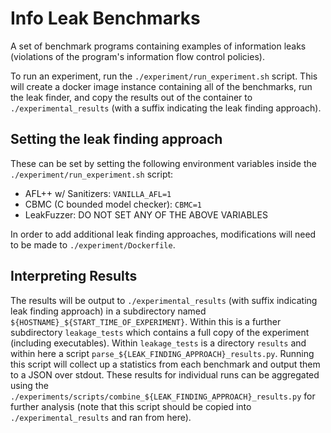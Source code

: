 # Info Leak Benchmarks

A set of benchmark programs containing examples of information leaks (violations of the program's information flow control policies).

To run an experiment, run the `./experiment/run_experiment.sh` script. This will create a docker image instance containing all of the benchmarks, run the leak finder, and copy the results out of the container to `./experimental_results` (with a suffix indicating the leak finding approach).

## Setting the leak finding approach

These can be set by setting the following environment variables inside the `./experiment/run_experiment.sh` script:
* AFL++ w/ Sanitizers: `VANILLA_AFL=1`
* CBMC (C bounded model checker): `CBMC=1`
* LeakFuzzer: DO NOT SET ANY OF THE ABOVE VARIABLES

In order to add additional leak finding approaches, modifications will need to be made to `./experiment/Dockerfile`.

## Interpreting Results

The results will be output to `./experimental_results` (with suffix indicating leak finding approach) in a subdirectory named `${HOSTNAME}_${START_TIME_OF_EXPERIMENT}`. Within this is a further subdirectory `leakage_tests` which contains a full copy of the experiment (including executables). Within `leakage_tests` is a directory `results` and within here a script `parse_${LEAK_FINDING_APPROACH}_results.py`. Running this script will collect up a statistics from each benchmark and output them to a JSON over stdout. These results for individual runs can be aggregated using the `./experiments/scripts/combine_${LEAK_FINDING_APPROACH}_results.py` for further analysis (note that this script should be copied into `./experimental_results` and ran from here).
